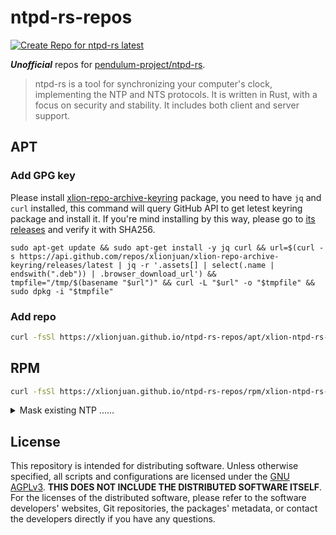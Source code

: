 # ntpd-rs-repos

[![Create Repo for ntpd-rs latest](https://github.com/xlionjuan/ntpd-rs-repos/actions/workflows/latest.yml/badge.svg)](https://github.com/xlionjuan/ntpd-rs-repos/actions/workflows/latest.yml)

***Unofficial*** repos for [pendulum-project/ntpd-rs](https://github.com/pendulum-project/ntpd-rs).

> ntpd-rs is a tool for synchronizing your computer's clock, implementing the NTP and NTS protocols. It is written in Rust, with a focus on security and stability. It includes both client and server support.

## APT
### Add GPG key

Please install [xlion-repo-archive-keyring](https://github.com/xlionjuan/xlion-repo-archive-keyring) package, you need to have `jq` and `curl` installed, this command will query GitHub API to get letest keyring package and install it. If you're mind installing by this way, please go to [its releases](https://github.com/xlionjuan/xlion-repo-archive-keyring/releases) and verify it with SHA256.

```
sudo apt-get update && sudo apt-get install -y jq curl && url=$(curl -s https://api.github.com/repos/xlionjuan/xlion-repo-archive-keyring/releases/latest | jq -r '.assets[] | select(.name | endswith(".deb")) | .browser_download_url') && tmpfile="/tmp/$(basename "$url")" && curl -L "$url" -o "$tmpfile" && sudo dpkg -i "$tmpfile"
```

### Add repo
<!--
```bash
echo "deb [signed-by=/usr/share/keyrings/xlion-repo.gpg] https://xlionjuan.github.io/ntpd-rs-repos/apt main main" | sudo tee /etc/apt/sources.list.d/xlion-ntpd-rs-repo.list
```
-->

```bash
curl -fsSl https://xlionjuan.github.io/ntpd-rs-repos/apt/xlion-ntpd-rs-repo.sources | sudo tee /etc/apt/sources.list.d/xlion-ntpd-rs-repo.sources
```

## RPM
```bash
curl -fsSl https://xlionjuan.github.io/ntpd-rs-repos/rpm/xlion-ntpd-rs-repo.repo | sudo tee /etc/yum.repos.d/xlion-ntpd-rs-repo.repo
```

<details>
<summary>Mask existing NTP ......</summary>
<br>

Please make sure you know what you're doing!

```bash
sudo systemctl mask systemd-timesyncd.service
```

```bash
sudo systemctl mask chronyd.service
```

</details>

## License

This repository is intended for distributing software. Unless otherwise specified, all scripts and configurations are licensed under the [GNU AGPLv3](LICENSE). **THIS DOES NOT INCLUDE THE DISTRIBUTED SOFTWARE ITSELF**. For the licenses of the distributed software, please refer to the software developers' websites, Git repositories, the packages' metadata, or contact the developers directly if you have any questions.
